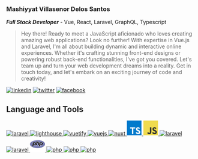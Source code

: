 ### Mashiyyat Villasenor Delos Santos
***Full Stack Developer*** - Vue, React, Laravel, GraphQL, Typescript

> Hey there! Ready to meet a JavaScript aficionado who loves creating
> amazing web applications? Look no further! With expertise in Vue.js
> and Laravel, I'm all about building dynamic and interactive online
> experiences. Whether it's crafting stunning front-end designs or
> powering robust back-end functionalities, I've got you covered. Let's
> team up and turn your web development dreams into a reality. Get in
> touch today, and let's embark on an exciting journey of code and
> creativity!

[![linkedin](https://img.shields.io/badge/linkedin-0A66C2?style=for-the-badge&logo=linkedin&logoColor=white)](https://www.linkedin.com/in/mashiyyat-delos-santos-61264924a/)
[![twitter](https://img.shields.io/badge/twitter-1DA1F2?style=for-the-badge&logo=twitter&logoColor=white)](https://twitter.com/mashu_pikazo)
[![facebook](https://img.shields.io/badge/facebook-0A66C2?style=for-the-badge&logo=facebook&logoColor=white)](https://www.facebook.com/mashu.pikazo)

## Language and Tools

<p align="left">
 
<a href="https://laravel.com/" target="_blank"> <img src="https://laravel.com/img/logomark.min.svg" alt="laravel" width="40" height="40"/></a><a href="https://www.lighthouse-php.com/" target="_blank"> <img src="https://lighthouse-php.com/logo.svg" alt="lighthouse" width="40" height="40"/> </a><a href="https://vuetifyjs.com/en/" target="_blank"> <img src="https://bestofjs.org/logos/vuetify.svg" alt="vuetify" width="40" height="40"/> </a> <a href="https://www.mongodb.com/" target="_blank"></a><a href="https://vuejs.org/" target="_blank"> <img src="https://upload.wikimedia.org/wikipedia/commons/thumb/9/95/Vue.js_Logo_2.svg/512px-Vue.js_Logo_2.svg.png?20170919082558" alt="vuejs" width="40" height="40"/> </a><a href="https://www/nuxt.com/" target="_blank"> <img src="https://nuxt.com/assets/design-kit/icon-green.svg" alt="nuxt" width="" height="40"/></a><a href="https://www.typescriptlang.org/" target="_blank"> <img src="https://raw.githubusercontent.com/devicons/devicon/master/icons/typescript/typescript-original.svg" alt="typescript" width="40" height="40"/> </a><a href="https://developer.mozilla.org/en-US/docs/Web/JavaScript" target="_blank"> <img src="https://raw.githubusercontent.com/devicons/devicon/master/icons/javascript/javascript-original.svg" alt="javascript" width="40" height="40"/> </a>
 <a href="https://www.graphql.org/" target="_blank"> <img src="https://upload.wikimedia.org/wikipedia/commons/1/17/GraphQL_Logo.svg" alt="laravel" width="40" height="40"/> </a><a href="https://www.getbootstrap.com/" target="_blank"> <img src="https://getbootstrap.com/docs/5.2/assets/brand/bootstrap-logo-shadow.png" alt="laravel" width="40" height="40"/></a><a href="https://www.php.net" target="_blank"> <img src="https://raw.githubusercontent.com/devicons/devicon/master/icons/php/php-original.svg" alt="php" width="40" height="40"/></a><a href="https://guides.rubyonrails.org/" target="_blank"> <img src="https://upload.wikimedia.org/wikipedia/commons/7/73/Ruby_logo.svg" alt="php" width="40" height="40"/></a><a href="https://www.adobe.com/ph_en/products/photoshop.html" target="_blank"> <img src="https://www.adobe.com/content/dam/acom/one-console/icons_rebrand/ps_appicon.svg" alt="php" width="40" height="40"/></a><a href="https://www.adobe.com/ph_en/products/illustrator.htmlhtml" target="_blank"> <img src="https://www.adobe.com/content/dam/shared/images/product-icons/svg/illustrator.svg" alt="php" width="40" height="40"/></a>
 

</p>
